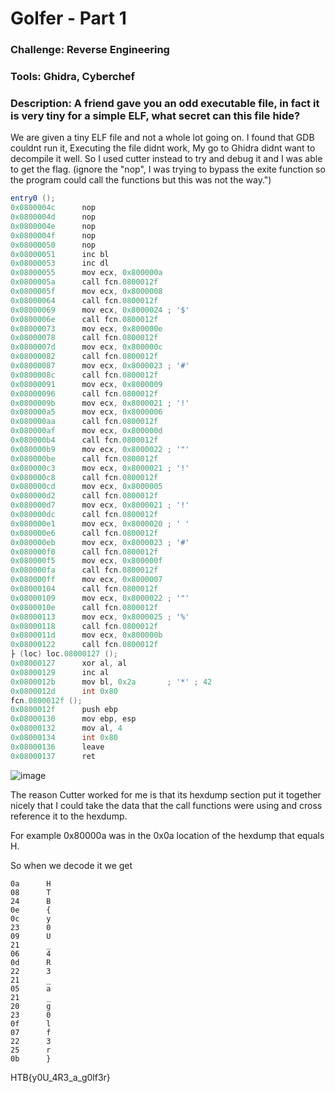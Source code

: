 # Golfer - Part 1

### Challenge: Reverse Engineering

### Tools: Ghidra, Cyberchef

### Description: A friend gave you an odd executable file, in fact it is very tiny for a simple ELF, what secret can this file hide?

We are given a tiny ELF file and not a whole lot going on. I found that GDB couldnt run it, Executing the file didnt work, My go to Ghidra didnt want to decompile it well. So I used cutter instead to try and debug it and I was able to get the flag. (ignore the "nop", I was trying to bypass the exite function so the program could call the functions but this was not the way.")


```cs
entry0 ();
0x0800004c      nop
0x0800004d      nop
0x0800004e      nop
0x0800004f      nop
0x08000050      nop
0x08000051      inc bl
0x08000053      inc dl
0x08000055      mov ecx, 0x800000a
0x0800005a      call fcn.0800012f
0x0800005f      mov ecx, 0x8000008
0x08000064      call fcn.0800012f
0x08000069      mov ecx, 0x8000024 ; '$'
0x0800006e      call fcn.0800012f
0x08000073      mov ecx, 0x800000e
0x08000078      call fcn.0800012f
0x0800007d      mov ecx, 0x800000c
0x08000082      call fcn.0800012f
0x08000087      mov ecx, 0x8000023 ; '#'
0x0800008c      call fcn.0800012f
0x08000091      mov ecx, 0x8000009
0x08000096      call fcn.0800012f
0x0800009b      mov ecx, 0x8000021 ; '!'
0x080000a5      mov ecx, 0x8000006
0x080000aa      call fcn.0800012f
0x080000af      mov ecx, 0x800000d
0x080000b4      call fcn.0800012f
0x080000b9      mov ecx, 0x8000022 ; '"'
0x080000be      call fcn.0800012f
0x080000c3      mov ecx, 0x8000021 ; '!'
0x080000c8      call fcn.0800012f
0x080000cd      mov ecx, 0x8000005
0x080000d2      call fcn.0800012f
0x080000d7      mov ecx, 0x8000021 ; '!'
0x080000dc      call fcn.0800012f
0x080000e1      mov ecx, 0x8000020 ; ' '
0x080000e6      call fcn.0800012f
0x080000eb      mov ecx, 0x8000023 ; '#'
0x080000f0      call fcn.0800012f
0x080000f5      mov ecx, 0x800000f
0x080000fa      call fcn.0800012f
0x080000ff      mov ecx, 0x8000007
0x08000104      call fcn.0800012f
0x08000109      mov ecx, 0x8000022 ; '"'
0x0800010e      call fcn.0800012f
0x08000113      mov ecx, 0x8000025 ; '%'
0x08000118      call fcn.0800012f
0x0800011d      mov ecx, 0x800000b
0x08000122      call fcn.0800012f
├ (loc) loc.08000127 ();
0x08000127      xor al, al
0x08000129      inc al
0x0800012b      mov bl, 0x2a       ; '*' ; 42
0x0800012d      int 0x80
fcn.0800012f ();
0x0800012f      push ebp
0x08000130      mov ebp, esp
0x08000132      mov al, 4
0x08000134      int 0x80
0x08000136      leave
0x08000137      ret
```

![image](https://user-images.githubusercontent.com/105310322/182474806-697f16eb-6cae-46db-b362-6566fb58ca66.png)



The reason Cutter worked for me is that its hexdump section put it together nicely that I could take the data that the call functions were using and cross reference it to the hexdump.

For example 0x80000a was in the 0x0a location of the hexdump that equals H.

So when we decode it we get
```console
0a      H
08      T
24      B
0e      {
0c      y
23      0
09      U
21      _
06      4
0d      R
22      3
21      _
05      a
21      _
20      g
23      0
0f      l
07      f
22      3
25      r
0b      }
```

HTB{y0U_4R3_a_g0lf3r}
